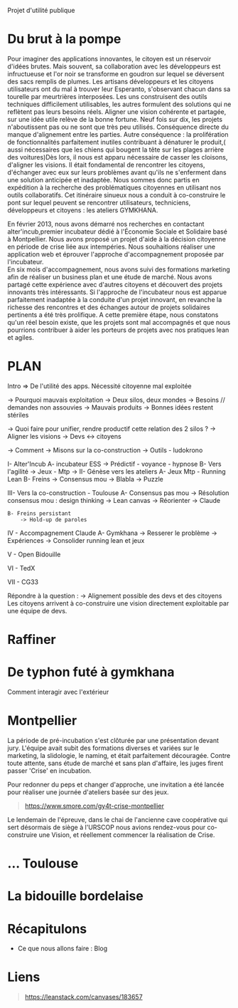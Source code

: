 Projet d'utilité publique

# Du brut à la pompe

Pour imaginer des applications innovantes, le citoyen est un réservoir d'idées brutes. Mais souvent, sa collaboration avec les développeurs est infructueuse et l'or noir se transforme en goudron sur lequel se déversent des sacs remplis de plumes.
Les artisans développeurs et les citoyens utilisateurs ont du mal à trouver leur Esperanto, s'observant chacun dans sa tourelle par meurtrières interposées.
Les uns construisent des outils techniques difficilement utilisables, les autres formulent des solutions qui ne reflètent pas leurs besoins réels.
	Aligner une vision cohérente et partagée, sur une idée utile relève de la bonne fortune. Neuf fois sur dix, les projets n'aboutissent pas ou ne sont que très peu utilisés. Conséquence directe du manque d'alignement entre les parties.
	Autre conséquence : la prolifération de fonctionnalités parfaitement inutiles contribuant à dénaturer le produit,( aussi nécessaires que les chiens qui bougent la tête sur les plages arrière des voitures)Dès lors, il nous est apparu nécessaire de casser les cloisons, d'aligner les visions. Il était fondamental de rencontrer les citoyens, d'échanger avec eux sur leurs problèmes avant qu'ils ne s'enferment dans une solution anticipée et inadaptée. Nous sommes donc partis en expédition à la recherche des problématiques citoyennes en utilisant nos outils collaboratifs. 
	Cet itinéraire sinueux nous a conduit à co-construire le pont sur lequel peuvent se rencontrer utilisateurs, techniciens, développeurs et citoyens : les ateliers GYMKHANA.

En février 2013, nous avons démarré nos recherches en contactant 
alter'incub,premier incubateur dédié à l'Économie Sociale et Solidaire basé à Montpellier. Nous avons proposé un projet d'aide à la décision citoyenne en période de crise liée aux intempéries. Nous souhaitions réaliser une application web et  éprouver l'approche d'accompagnement proposée par l'incubateur.  
En six mois d'accompagnement, nous avons suivi des formations marketing afin de réaliser un business plan et une étude de marché. Nous avons partagé cette expérience avec d'autres citoyens et découvert des projets innovants très intéressants.
Si l'approche de l'incubateur nous est apparue parfaitement inadaptée à la conduite d'un projet innovant, en revanche la richesse des rencontres et des échanges autour de projets solidaires pertinents a été très prolifique.
A cette première étape, nous constatons qu'un réel besoin existe, que les projets sont mal accompagnés et que nous pourrions contribuer à aider les porteurs de projets avec nos pratiques lean et agiles. 

# PLAN
Intro
=> De l'utilité des apps. Nécessité citoyenne mal exploitée

-> Pourquoi mauvais exploitation
	-> Deux silos, deux mondes
	-> Besoins // demandes non assouvies
	-> Mauvais produits
	-> Bonnes idées restent stériles

-> Quoi faire pour unifier, rendre productif cette relation des 2 silos ?
	-> Aligner les visions
	-> Devs <-> citoyens

-> Comment 
	-> Misons sur la co-construction
	-> Outils - ludokrono

I- Alter'Incub
	A- incubateur ESS
		-> Prédictif - voyance - hypnose
	B- Vers l'agilité
		-> Jeux - Mtp
		-> 
II- Génèse vers les ateliers
	A- Jeux Mtp - Running Lean
	B- Freins
		-> Consensus mou
		-> Blabla
		-> Puzzle

III- Vers la co-construction - Toulouse
	A- Consensus pas mou
		-> Résolution consensus mou : design thinking
		-> Lean canvas
		-> Réorienter
		-> Claude

	B- Freins persistant
		-> Hold-up de paroles
		
IV - Accompagnement Claude
	A- Gymkhana
		-> Resserer le problème
		-> Expériences
		-> Consolider running lean et jeux

V - Open Bidouille

VI - TedX

VII - CG33

Répondre à la question :
	-> Alignement possible des devs et des citoyens
	Les citoyens arrivent à co-construire une vision directement exploitable par une équipe de devs.







# Raffiner


# De typhon futé à gymkhana

Comment interagir avec l'extérieur 

# Montpellier

La période de pré-incubation s'est clôturée par une présentation devant jury. L'équipe avait subit des formations diverses et variées sur le marketing, la slidologie, le naming, et était parfaitement découragée. Contre toute attente, sans étude de marché et sans plan d'affaire, les juges firent passer 'Crise' en incubation.  

Pour redonner du peps et changer d'approche, une invitation a été lancée pour réaliser une journée d'ateliers basée sur des jeux.
> https://www.smore.com/gy4t-crise-montpellier

Le lendemain de l'épreuve, dans le chai de l'ancienne cave coopérative qui sert désormais de siège à l'URSCOP nous avions rendez-vous pour co-construire une Vision, et réellement commencer la réalisation de Crise.

# … Toulouse

# La bidouille bordelaise

# Récapitulons
* Ce que nous allons faire : Blog

# Liens
> https://leanstack.com/canvases/183657